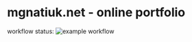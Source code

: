 # mgnatiuk.net - online portfolio 

workflow status: ![example workflow](https://github.com/mgnatiuk/mgnatiuk.github.io/actions/workflows/azure-static-web-apps-jolly-desert-00a5f1703.yml/badge.svg)
